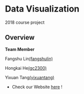 # Data Visualization 

2018 course project 

## Overview


__Team Member__

 Fangshu Lin[(fangshulin)](https://github.com/fangshulin)

Hongkai He[(gc2300)](https://github.com/davidhk1994)

 Yixuan Tang[(yixuantang)](https://github.com/yixuantang)


* Check our Website [here](http://172.16.14.254:5004) !
